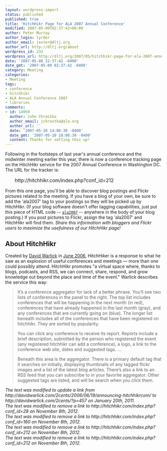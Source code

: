 ```yaml
---
layout: wordpress-import
status: published
published: true
title: 'HitchHikr Page for ALA 2007 Annual Conference'
modified: 2007-05-09T02:37:42+00:00
author: Peter Murray
author_login: lyrdor
author_email: jester@dltj.org
author_url: http://dltj.org/about
wordpress_id: 233
wordpress_url: http://dltj.org/2007/05/hitchhikr-page-for-ala-2007-annual-conference/
date: '2007-05-08 22:37:42 -0400'
date_gmt: '2007-05-09 02:37:42 -0400'
category: Meeting
categories:
- Meeting
tags:
- conference
- hitchhikr
- ALA Annual Conference 2007
- libraries
comments:
- id: 14959
  author: John Chrastka
  author_email: jchrastka@ala.org
  author_url: ''
  date: '2007-05-10 14:06:30 -0400'
  date_gmt: '2007-05-10 18:06:30 -0400'
  content: Thanks for setting this up!
---
```

<p>Following in the footsteps of <span class="removed_link" title="http://hitchhikr.com/index.php?conf_id=28">last year's annual conference</span> and the <span class="removed_link" title="http://hitchhikr.com/index.php?conf_id=160">midwinter meeting earlier this year</span>, there is now a <span class="removed_link" title="http://hitchhikr.com/index.php?conf_id=212">conference tracking page on the HitchHikr service</span> for the 2007 Annual Conference in Washington DC.  The URL for the tracker is:</p>
<p style="margin-left:2em;font-size:111%;"><span class="removed_link" title="http://hitchhikr.com/index.php?conf_id=212">http://hitchhikr.com/index.php?conf_id=212</span></p>
<p>From this one page, you'll be able to discover blog postings and Flickr pictures related to the meeting.  If you have a blog of your own, be sure to add the 'ala2007' tag to your postings so they will be picked up by HitchHikr.  (If your blog software doesn't offer tagging capabilities, just put this piece of HTML code -- <code><a href="http://technorati.com/tag/ala2007" rel="tag">ala2007</a></code> -- anywhere in the body of your blog posting.)  If you post pictures to Flickr, assign the tag 'ala2007' and HitchHikr will find them.  <em>Share this information with bloggers and Flickr users to maximize the usefulness of our HitchHikr page!</em></p>
<h2>About HitchHikr</h2>
<p>Created by <a href="http://2cents.davidwarlick.com/" title="David Warlick&#039;s blog, 2 Cents Worth">David Warlick</a> in <a href="http://davidwarlick.com/2cents/?p=457" title="Announcing hitchhikr.com&#039; post from 2 Cents Worth">June 2006</a>, HitchHiker is a response to what he saw as an explosion of useful conferences and meetings &mdash; more than one could possibly attend.  HitchHikr promotes "a virtual space where, thanks to blogs, podcasts, and RSS, we can connect, share, respond, and grow knowledge out beyond the place and time of the event."  Warlick describes the service this way:</p>
<blockquote><p>It&rsquo;s a conference aggregator for lack of a better phrase. You&rsquo;ll see two lists of conferences in the panel to the right. The top list includes conferences that will be happening in the next month (in red), conferences that have already happened in the last month (gray), and any conferences that are currently going on (blue). The longer list beneath includes all of the conferences that have been registered on hitchhikr. They are sorted by popularity.</p>
<p>You can click any conference to receive its report. Reports include a brief description, submitted by the person who registered the event (any registered hitchhikr can add a conference), a logo, a link to the conference web site, dates and suggested tags. ...</p>
<p>Beneath this area is the aggregator. There is a primary default tag that it searches on initially, displaying thumbnails of any tagged flickr images and a list of the latest blog articles. There&rsquo;s also a link to an RSS feed that you can subscribe to in your favorite aggregator. Other suggested tags are listed, and will be search when you click them.</p></blockquote>
<p style="padding:0;margin:0;font-style:italic;">The text was modified to update a link from http://davidwarlick.com/2cents/2006/06/19/announcing-hitchhikrcom/ to http://davidwarlick.com/2cents/?p=457 on January 20th, 2011.</p>
<p style="padding:0;margin:0;font-style:italic;" class="removed_link">The text was modified to remove a link to http://hitchhikr.com/index.php?conf_id=28 on November 8th, 2012.</p>
<p style="padding:0;margin:0;font-style:italic;" class="removed_link">The text was modified to remove a link to http://hitchhikr.com/index.php?conf_id=160 on November 8th, 2012.</p>
<p style="padding:0;margin:0;font-style:italic;" class="removed_link">The text was modified to remove a link to http://hitchhikr.com/index.php?conf_id=212 on November 8th, 2012.</p>
<p style="padding:0;margin:0;font-style:italic;" class="removed_link">The text was modified to remove a link to http://hitchhikr.com/index.php?conf_id=212 on November 8th, 2012.</p>
